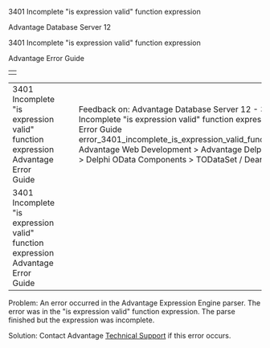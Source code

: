 3401 Incomplete "is expression valid" function expression




Advantage Database Server 12  

3401 Incomplete "is expression valid" function expression

Advantage Error Guide

|  |
| --- |
|  |

|  |  |  |  |  |
| --- | --- | --- | --- | --- |
| 3401 Incomplete "is expression valid" function expression  Advantage Error Guide |  |  | Feedback on: Advantage Database Server 12 - 3401 Incomplete "is expression valid" function expression Advantage Error Guide error\_3401\_incomplete\_is\_expression\_valid\_function\_expression Advantage Web Development > Advantage Delphi OData Client > Delphi OData Components > TODataSet / Dear Support Staff, |  |
| 3401 Incomplete "is expression valid" function expression  Advantage Error Guide |  |  |  |  |

Problem: An error occurred in the Advantage Expression Engine parser. The error was in the "is expression valid" function expression. The parse finished but the expression was incomplete.

Solution: Contact Advantage [Technical Support](master_technical_support_u_s__and_canada.htm) if this error occurs.